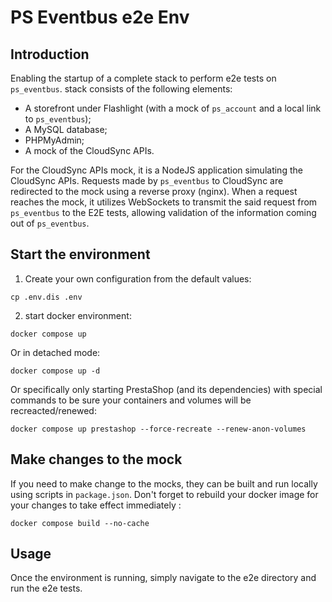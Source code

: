 # PS Eventbus e2e Env

## Introduction

Enabling the startup of a complete stack to perform e2e tests on `ps_eventbus`.
stack consists of the following elements:

- A storefront under Flashlight (with a mock of `ps_account` and a local link to `ps_eventbus`);
- A MySQL database;
- PHPMyAdmin;
- A mock of the CloudSync APIs.

For the CloudSync APIs mock, it is a NodeJS application simulating the CloudSync APIs. Requests made by `ps_eventbus` to CloudSync are redirected to the mock using a reverse proxy (nginx).
When a request reaches the mock, it utilizes WebSockets to transmit the said request from `ps_eventbus` to the E2E tests, allowing validation of the information coming out of `ps_eventbus`.

## Start the environment

1. Create your own configuration from the default values:
```shell
cp .env.dis .env
```

2. start docker environment:
```shell
docker compose up
```

Or in detached mode:
```shell
docker compose up -d
```

Or specifically only starting PrestaShop (and its dependencies) with special commands to be sure your containers and volumes will be recreacted/renewed:
```shell
docker compose up prestashop --force-recreate --renew-anon-volumes
```

## Make changes to the mock

If you need to make change to the mocks, they can be built and run locally using scripts in ```package.json```.
Don't forget to rebuild your docker image for your changes to take effect immediately :
```shell
docker compose build --no-cache
```

## Usage

Once the environment is running, simply navigate to the e2e directory and run the e2e tests.
